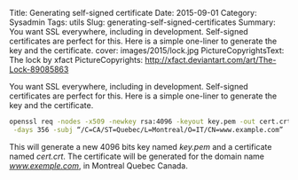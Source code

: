 Title: Generating self-signed certificate
Date: 2015-09-01 
Category: Sysadmin
Tags: utils
Slug: generating-self-signed-certificates
Summary: You want SSL everywhere, including in development. Self-signed certificates are perfect for this. Here is a simple one-liner to generate the key and the certificate.
cover: images/2015/lock.jpg
PictureCopyrightsText: The lock by xfact
PictureCopyrights: http://xfact.deviantart.com/art/The-Lock-89085863

You want SSL everywhere, including in development. Self-signed certificates are perfect for this. Here is a simple one-liner to generate the key and the certificate.

```bash
openssl req -nodes -x509 -newkey rsa:4096 -keyout key.pem -out cert.crt\
 -days 356 -subj “/C=CA/ST=Quebec/L=Montreal/O=IT/CN=www.example.com”
```

This will generate a new 4096 bits key named *key.pem* and a certificate named *cert.crt*.
The certificate will be generated for the domain name *www.exemple.com*, in Montreal Quebec Canada.
